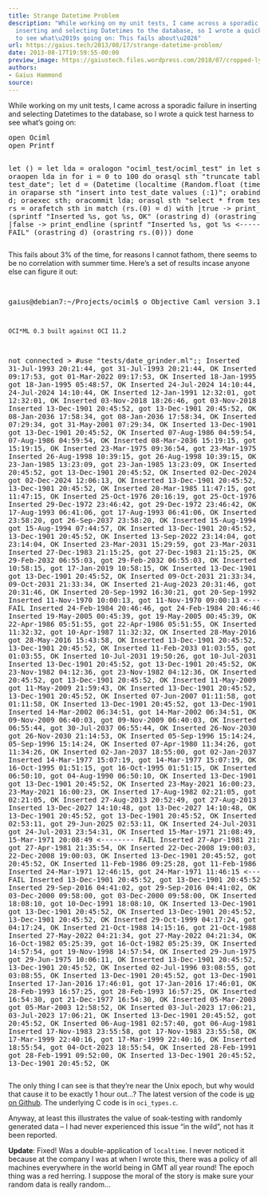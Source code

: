 ```yaml
---
title: Strange Datetime Problem
description: "While working on my unit tests, I came across a sporadic failure in
  inserting and selecting Datetimes to the database, so I wrote a quick test harness
  to see what\u2019s going on: This fails about\u2026"
url: https://gaius.tech/2013/08/17/strange-datetime-problem/
date: 2013-08-17T19:59:55-00:00
preview_image: https://gaiustech.files.wordpress.com/2018/07/cropped-lynx.jpg?w=180
authors:
- Gaius Hammond
source:
---
```


<p>While working on my unit tests, I came across a sporadic failure in inserting and selecting Datetimes to the database, so I wrote a quick test harness to see what&rsquo;s going on:</p>
<pre class="brush: fsharp; title: ; notranslate">
open Ociml
open Printf

let () = 
  let lda =  oralogon &quot;ociml_test/ociml_test&quot; in
  let sth = oraopen lda in
  for i = 0 to 100 do
    orasql sth &quot;truncate table test_date&quot;;
    let d = (Datetime (localtime (Random.float (time() *. 2.)))) in
    oraparse sth &quot;insert into test_date values (:1)&quot;;
    orabind sth (Pos 1) d;
    oraexec sth;
    oracommit lda;
    orasql sth &quot;select * from test_date&quot;;
    let rs = orafetch sth in
    match (rs.(0) = d) with
    |true -&gt; print_endline (sprintf &quot;Inserted %s, got %s, OK&quot; (orastring d) (orastring rs.(0)))
    |false -&gt; print_endline (sprintf &quot;Inserted %s, got %s &lt;-------- FAIL&quot; (orastring d) (orastring rs.(0)))
  done
</pre>
<p>This fails about 3% of the time, for reasons I cannot fathom, there seems to be no correlation with summer time. Here&rsquo;s a set of results incase anyone else can figure it out:</p>
<pre class="brush: plain; collapse: true; gutter: false; light: false; title: Result of running the above script; toolbar: true; notranslate">

gaius@debian7:~/Projects/ociml$ o
        Objective Caml version 3.12.1

	OCI*ML 0.3 built against OCI 11.2

not connected &gt; #use &quot;tests/date_grinder.ml&quot;;;
Inserted 31-Jul-1993 20:21:44, got 31-Jul-1993 20:21:44, OK
Inserted 01-Mar-2022 09:17:53, got 01-Mar-2022 09:17:53, OK
Inserted 18-Jan-1995 05:48:57, got 18-Jan-1995 05:48:57, OK
Inserted 24-Jul-2024 14:10:44, got 24-Jul-2024 14:10:44, OK
Inserted 12-Jan-1991 12:32:01, got 12-Jan-1991 12:32:01, OK
Inserted 03-Nov-2018 18:26:46, got 03-Nov-2018 18:26:46, OK
Inserted 13-Dec-1901 20:45:52, got 13-Dec-1901 20:45:52, OK
Inserted 08-Jan-2036 17:58:34, got 08-Jan-2036 17:58:34, OK
Inserted 31-May-2001 07:29:34, got 31-May-2001 07:29:34, OK
Inserted 13-Dec-1901 20:45:52, got 13-Dec-1901 20:45:52, OK
Inserted 07-Aug-1986 04:59:54, got 07-Aug-1986 04:59:54, OK
Inserted 08-Mar-2036 15:19:15, got 08-Mar-2036 15:19:15, OK
Inserted 23-Mar-1975 09:36:54, got 23-Mar-1975 09:36:54, OK
Inserted 26-Aug-1998 10:39:15, got 26-Aug-1998 10:39:15, OK
Inserted 23-Jan-1985 13:23:09, got 23-Jan-1985 13:23:09, OK
Inserted 13-Dec-1901 20:45:52, got 13-Dec-1901 20:45:52, OK
Inserted 02-Dec-2024 12:06:13, got 02-Dec-2024 12:06:13, OK
Inserted 13-Dec-1901 20:45:52, got 13-Dec-1901 20:45:52, OK
Inserted 20-Mar-1985 11:47:15, got 20-Mar-1985 11:47:15, OK
Inserted 25-Oct-1976 20:16:19, got 25-Oct-1976 20:16:19, OK
Inserted 29-Dec-1972 23:46:42, got 29-Dec-1972 23:46:42, OK
Inserted 17-Aug-1993 06:41:06, got 17-Aug-1993 06:41:06, OK
Inserted 26-Sep-2037 23:58:20, got 26-Sep-2037 23:58:20, OK
Inserted 15-Aug-1994 07:44:57, got 15-Aug-1994 07:44:57, OK
Inserted 13-Dec-1901 20:45:52, got 13-Dec-1901 20:45:52, OK
Inserted 13-Sep-2022 23:14:04, got 13-Sep-2022 23:14:04, OK
Inserted 23-Mar-2031 15:29:59, got 23-Mar-2031 15:29:59, OK
Inserted 27-Dec-1983 21:15:25, got 27-Dec-1983 21:15:25, OK
Inserted 29-Feb-2032 06:55:03, got 29-Feb-2032 06:55:03, OK
Inserted 17-Jan-2019 10:58:15, got 17-Jan-2019 10:58:15, OK
Inserted 13-Dec-1901 20:45:52, got 13-Dec-1901 20:45:52, OK
Inserted 09-Oct-2031 21:33:34, got 09-Oct-2031 21:33:34, OK
Inserted 21-Aug-2023 20:31:46, got 21-Aug-2023 20:31:46, OK
Inserted 20-Sep-1992 16:30:21, got 20-Sep-1992 16:30:21, OK
Inserted 11-Nov-1970 10:00:13, got 11-Nov-1970 09:00:13 &lt;-------- FAIL
Inserted 24-Feb-1984 20:46:46, got 24-Feb-1984 20:46:46, OK
Inserted 19-May-2005 00:45:39, got 19-May-2005 00:45:39, OK
Inserted 22-Apr-1986 05:51:55, got 22-Apr-1986 05:51:55, OK
Inserted 10-Apr-1987 11:32:32, got 10-Apr-1987 11:32:32, OK
Inserted 28-May-2016 15:43:58, got 28-May-2016 15:43:58, OK
Inserted 13-Dec-1901 20:45:52, got 13-Dec-1901 20:45:52, OK
Inserted 11-Feb-2033 01:03:55, got 11-Feb-2033 01:03:55, OK
Inserted 10-Jul-2031 19:50:26, got 10-Jul-2031 19:50:26, OK
Inserted 13-Dec-1901 20:45:52, got 13-Dec-1901 20:45:52, OK
Inserted 23-Nov-1982 04:12:36, got 23-Nov-1982 04:12:36, OK
Inserted 13-Dec-1901 20:45:52, got 13-Dec-1901 20:45:52, OK
Inserted 11-May-2009 21:59:43, got 11-May-2009 21:59:43, OK
Inserted 13-Dec-1901 20:45:52, got 13-Dec-1901 20:45:52, OK
Inserted 07-Jun-2007 01:11:58, got 07-Jun-2007 01:11:58, OK
Inserted 13-Dec-1901 20:45:52, got 13-Dec-1901 20:45:52, OK
Inserted 14-Mar-2002 06:34:51, got 14-Mar-2002 06:34:51, OK
Inserted 09-Nov-2009 06:40:03, got 09-Nov-2009 06:40:03, OK
Inserted 30-Jul-2037 06:55:44, got 30-Jul-2037 06:55:44, OK
Inserted 26-Nov-2030 21:14:53, got 26-Nov-2030 21:14:53, OK
Inserted 05-Sep-1996 15:14:24, got 05-Sep-1996 15:14:24, OK
Inserted 07-Apr-1980 11:34:26, got 07-Apr-1980 11:34:26, OK
Inserted 02-Jan-2037 18:55:00, got 02-Jan-2037 18:55:00, OK
Inserted 14-Mar-1977 15:07:19, got 14-Mar-1977 15:07:19, OK
Inserted 16-Oct-1995 01:51:15, got 16-Oct-1995 01:51:15, OK
Inserted 04-Aug-1990 06:50:10, got 04-Aug-1990 06:50:10, OK
Inserted 13-Dec-1901 20:45:52, got 13-Dec-1901 20:45:52, OK
Inserted 23-May-2021 16:00:23, got 23-May-2021 16:00:23, OK
Inserted 17-Aug-1982 02:21:05, got 17-Aug-1982 02:21:05, OK
Inserted 27-Aug-2013 20:52:49, got 27-Aug-2013 20:52:49, OK
Inserted 13-Dec-2027 14:10:48, got 13-Dec-2027 14:10:48, OK
Inserted 13-Dec-1901 20:45:52, got 13-Dec-1901 20:45:52, OK
Inserted 29-Jun-2025 02:53:11, got 29-Jun-2025 02:53:11, OK
Inserted 24-Jul-2031 23:54:31, got 24-Jul-2031 23:54:31, OK
Inserted 15-Mar-1971 21:08:49, got 15-Mar-1971 20:08:49 &lt;-------- FAIL
Inserted 27-Apr-1981 21:35:54, got 27-Apr-1981 21:35:54, OK
Inserted 22-Dec-2008 19:00:03, got 22-Dec-2008 19:00:03, OK
Inserted 13-Dec-1901 20:45:52, got 13-Dec-1901 20:45:52, OK
Inserted 11-Feb-1986 09:25:28, got 11-Feb-1986 09:25:28, OK
Inserted 24-Mar-1971 12:46:15, got 24-Mar-1971 11:46:15 &lt;-------- FAIL
Inserted 13-Dec-1901 20:45:52, got 13-Dec-1901 20:45:52, OK
Inserted 29-Sep-2016 04:41:02, got 29-Sep-2016 04:41:02, OK
Inserted 03-Dec-2000 09:58:00, got 03-Dec-2000 09:58:00, OK
Inserted 10-Dec-1991 18:08:10, got 10-Dec-1991 18:08:10, OK
Inserted 13-Dec-1901 20:45:52, got 13-Dec-1901 20:45:52, OK
Inserted 13-Dec-1901 20:45:52, got 13-Dec-1901 20:45:52, OK
Inserted 29-Oct-1999 04:17:24, got 29-Oct-1999 04:17:24, OK
Inserted 21-Oct-1988 14:15:16, got 21-Oct-1988 14:15:16, OK
Inserted 27-May-2022 04:21:34, got 27-May-2022 04:21:34, OK
Inserted 16-Oct-1982 05:25:39, got 16-Oct-1982 05:25:39, OK
Inserted 19-Nov-1998 14:57:54, got 19-Nov-1998 14:57:54, OK
Inserted 29-Jun-1975 10:06:11, got 29-Jun-1975 10:06:11, OK
Inserted 13-Dec-1901 20:45:52, got 13-Dec-1901 20:45:52, OK
Inserted 02-Jul-1996 03:08:55, got 02-Jul-1996 03:08:55, OK
Inserted 13-Dec-1901 20:45:52, got 13-Dec-1901 20:45:52, OK
Inserted 17-Jan-2016 17:46:01, got 17-Jan-2016 17:46:01, OK
Inserted 28-Feb-1993 16:57:25, got 28-Feb-1993 16:57:25, OK
Inserted 21-Dec-1977 16:54:30, got 21-Dec-1977 16:54:30, OK
Inserted 05-Mar-2003 12:58:52, got 05-Mar-2003 12:58:52, OK
Inserted 03-Jul-2023 17:06:21, got 03-Jul-2023 17:06:21, OK
Inserted 13-Dec-1901 20:45:52, got 13-Dec-1901 20:45:52, OK
Inserted 06-Aug-1981 02:57:40, got 06-Aug-1981 02:57:40, OK
Inserted 17-Nov-1983 23:55:58, got 17-Nov-1983 23:55:58, OK
Inserted 17-Mar-1999 22:40:16, got 17-Mar-1999 22:40:16, OK
Inserted 04-Oct-2023 18:55:54, got 04-Oct-2023 18:55:54, OK
Inserted 28-Feb-1991 09:52:00, got 28-Feb-1991 09:52:00, OK
Inserted 13-Dec-1901 20:45:52, got 13-Dec-1901 20:45:52, OK
</pre>
<p>The only thing I can see is that they&rsquo;re near the Unix epoch, but why would that cause it to be exactly 1 hour out&hellip;? The latest version of the code is <a href="https://github.com/gaiustech/ociml">up on Github</a>. The underlying C code is in <code>oci_types.c</code>.</p>
<p>Anyway, at least this illustrates the value of soak-testing with randomly generated data &ndash; I had never experienced this issue &ldquo;in the wild&rdquo;, not has it been reported. </p>
<p><strong>Update</strong>: Fixed! Was a double-application of <code>localtime</code>. I never noticed it because at the company I was at when I wrote this, there was a policy of all machines everywhere in the world being in GMT all year round! The epoch thing was a red herring. I suppose the moral of the story is make sure your random data is really random&hellip;</p>

